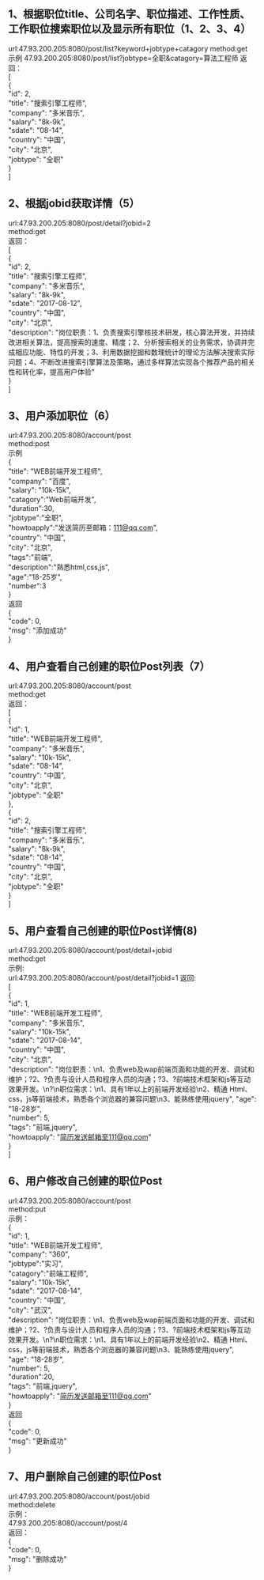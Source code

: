 ## 1、根据职位title、公司名字、职位描述、工作性质、工作职位搜索职位以及显示所有职位（1、2、3、4）  
url:47.93.200.205:8080/post/list?keyword+jobtype+catagory
method:get  
示例
47.93.200.205:8080/post/list?jobtype=全职&catagory=算法工程师
返回：  
\[  
    {  
        "id": 2,  
        "title": "搜索引擎工程师",  
        "company": "多米音乐",  
        "salary": "8k-9k",  
        "sdate": "08-14",  
        "country": "中国",  
        "city": "北京",  
        "jobtype": "全职"  
    }  
]  
## 2、根据jobid获取详情（5）
url:47.93.200.205:8080/post/detail?jobid=2  
method:get  
返回：  
\[  
    {  
        "id": 2,  
        "title": "搜索引擎工程师",  
        "company": "多米音乐",  
        "salary": "8k-9k",  
        "sdate": "2017-08-12",  
        "country": "中国",  
        "city": "北京",  
        "description": "岗位职责：1、负责搜索引擎核技术研发，核心算法开发，并持续改进相关算法，提高搜索的速度、精度；2、分析搜索相关的业务需求，协调并完成相应功能、特性的开发；3、利用数据挖掘和数理统计的理论方法解决搜索实际问题；4、不断改进搜索引擎算法及策略，通过多样算法实现各个推荐产品的相关性和转化率，提高用户体验"  
    }  
\]  
## 3、用户添加职位（6）
url:47.93.200.205:8080/account/post  
method:post  
示例  
{  
        "title": "WEB前端开发工程师",  
        "company": "百度",  
        "salary": "10k-15k",  
        "catagory":"Web前端开发",  
        "duration":30,  
        "jobtype":"全职",  
        "howtoapply":"发送简历至邮箱：111@qq.com",  
        "country": "中国",  
        "city": "北京",  
        "tags":"前端",  
        "description":"熟悉html,css,js",  
        "age":"18-25岁",  
        "number":3  
}  
返回  
{  
    "code": 0,  
    "msg": "添加成功"  
}  
## 4、用户查看自己创建的职位Post列表（7）
url:47.93.200.205:8080/account/post  
method:get  
返回：  
\[  
    {  
        "id": 1,  
        "title": "WEB前端开发工程师",  
        "company": "多米音乐",  
        "salary": "10k-15k",  
        "sdate": "08-14",  
        "country": "中国",  
        "city": "北京",  
        "jobtype": "全职"  
    },  
    {  
        "id": 2,  
        "title": "搜索引擎工程师",  
        "company": "多米音乐",  
        "salary": "8k-9k",  
        "sdate": "08-14",  
        "country": "中国",  
        "city": "北京",  
        "jobtype": "全职"  
    }  
]  
## 5、用户查看自己创建的职位Post详情(8)
url:47.93.200.205:8080/account/post/detail+jobid  
method:get  
示例:  
url:47.93.200.205:8080/account/post/detail?jobid=1
返回:  
\[  
    {  
        "id": 1,  
        "title": "WEB前端开发工程师",  
        "company": "多米音乐",  
        "salary": "10k-15k",  
        "sdate": "2017-08-14",  
        "country": "中国",  
        "city": "北京",  
        "description": "岗位职责：\n1、负责web及wap前端页面和功能的开发、调试和维护；?2、?负责与设计人员和程序人员的沟通；?3、?前端技术框架和js等互动效果开发。\n?\n职位需求：\n1、具有1年以上的前端开发经验\n2、精通 Html、css，js等前端技术，熟悉各个浏览器的兼容问题\n3、能熟练使用jquery",
        "age": "18-28岁",  
        "number": 5,  
        "tags": "前端,jquery",  
        "howtoapply": "简历发送邮箱至111@qq.com"  
    }  
]  
## 6、用户修改自己创建的职位Post
url:47.93.200.205:8080/account/post  
method:put  
示例：  
 {  
        "id": 1,  
        "title": "WEB前端开发工程师",  
        "company": "360",  
        "jobtype":"实习",  
        "catagory":"前端工程师",  
        "salary": "10k-15k",  
        "sdate": "2017-08-14",  
        "country": "中国",  
        "city": "武汉",  
        "description": "岗位职责：\n1、负责web及wap前端页面和功能的开发、调试和维护；?2、?负责与设计人员和程序人员的沟通；?3、?前端技术框架和js等互动效果开发。\n?\n职位需求：\n1、具有1年以上的前端开发经验\n2、精通 Html、css，js等前端技术，熟悉各个浏览器的兼容问题\n3、能熟练使用jquery",  
        "age": "18-28岁",  
        "number": 5,  
        "duration":20,  
        "tags": "前端,jquery",  
        "howtoapply": "简历发送邮箱至111@qq.com"  
}  
返回  
{  
    "code": 0,  
    "msg": "更新成功"  
}  
## 7、用户删除自己创建的职位Post
url:47.93.200.205:8080/account/post/jobid  
method:delete  
示例：  
47.93.200.205:8080/account/post/4  
返回：  
{  
    "code": 0,  
    "msg": "删除成功"  
}  
